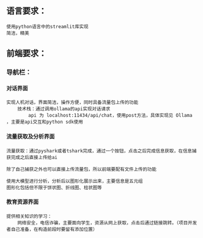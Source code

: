 ## 语言要求：

    使用python语言中的streamlit库实现
    简洁，精美

## 前端要求：

### 导航栏： 

#### 对话界面

    实现人机对话，界面简洁，操作方便，同时具备流量包上传的功能
        技术栈：通过调用ollama的api实现对话请求
            api 为 localhost:11434/api/chat，使用post方法，具体实现见 Ollama ，主要是api交互和python sdk使用

#### 流量获取及分析界面

    流量获取：通过pyshark或者tshark完成，通过一个按钮，点击之后完成信息获取，在信息捕获完成之后直接上传给ai
    
    除了自己捕获之外也可以直接上传流量包，所以前端要配有文件上传的功能
    
    使用大模型进行分析，分析后以图形化展示出来，主要信息是五元组
    图形化包括但不限于饼状图、折线图、柱状图等

#### 教育资源界面

    提供相关知识的学习：
        网络安全，电信诈骗，主要面向学生，资源从网上获取，点击后通过链接跳转。（项目开发者自己准备，在构造前段时要留有添加位置）

